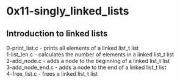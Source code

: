 # 0x11-singly_linked_lists

## Introduction to linked lists
0-print_list.c - prints all elements of a linked list_t list  
1-list_len.c - calculates the number of elements in a linked list_t list  
2-add_node.c - adds a node to the beginning of a linked list_t list  
3-add_node_end.c - adds a node to the end of a linked list_t list  
4-free_list.c - frees a linked list_t list 
